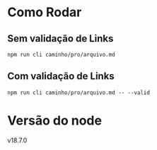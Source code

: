 # Como Rodar

## Sem validação de Links
`npm run cli caminho/pro/arquivo.md`

## Com validação de Links
`npm run cli caminho/pro/arquivo.md -- --valid`

# Versão do node
v18.7.0